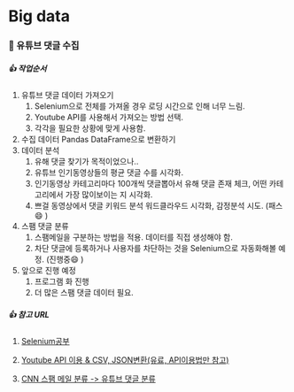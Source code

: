 # Big data

### 🚀️ 유튜브 댓글 수집

##### 👍 작업순서

1. 유튜브 댓글 데이터 가져오기
    1. Selenium으로 전체를 가져올 경우 로딩 시간으로 인해 너무 느림.
    2. Youtube API를 사용해서 가져오는 방법 선택.
    3. 각각을 필요한 상황에 맞게 사용함.
2. 수집 데이터 Pandas DataFrame으로 변환하기
3. 데이터 분석
    1. 유해 댓글 찾기가 목적이었으나..
    2. 유튜브 인기동영상들의 평균 댓글 수를 시각화.
    3. 인기동영상 카테고리마다 100개씩 댓글뽑아서 유해 댓글 존재 체크, 어떤 카테고리에서 가장 많이보이는 지 시각화.
    4. 쁘걸 동영상에서 댓글 키워드 분석 워드클라우드 시각화, 감정분석 시도. (패스😄 )
4. 스팸 댓글 분류
    1. 스팸메일을 구분하는 방법을 적용. 데이터를 직접 생성해야 함.
    2. 차단 댓글에 등록하거나 사용자를 차단하는 것을 Selenium으로 자동화해볼 예정. (진행중😄 )
5. 앞으로 진행 예정
    1. 프로그램 화 진행
    2. 더 많은 스팸 댓글 데이터 필요.

##### 👍 참고 URL

1. [Selenium공부](<https://www.youtube.com/watch?v=yQ20jZwDjTE](https://)>)
2. [Youtube API 이용 & CSV, JSON변환(유료, API이용법만 참고)](https://www.youtube.com/watch?v=Mzj3_FjuDuI)

3. [CNN 스팸 메일 분류 -> 유튜브 댓글 분류](https://www.youtube.com/watch?v=QejZQ0Dh5x8&list=PL7ZVZgsnLwEEoHQAElEPg7l7T6nt25I3N&index=11)
